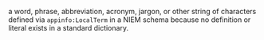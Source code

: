 a word, phrase, abbreviation, acronym, jargon, or other string of characters defined via `appinfo:LocalTerm` in a NIEM schema because no definition or literal exists in a standard dictionary.